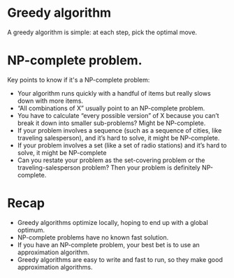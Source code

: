 # Greedy algorithm

A greedy algorithm is simple: at each step, pick the optimal move.

# NP-complete problem.

Key points to know if it's a NP-complete problem:

- Your algorithm runs quickly with a handful of items but really slows down with more items.
- “All combinations of X” usually point to an NP-complete problem.
- You have to calculate “every possible version” of X because you can’t break it down into smaller sub-problems? Might be NP-complete.
- If your problem involves a sequence (such as a sequence of cities, like traveling salesperson), and it’s hard to solve, it might be NP-complete.
- If your problem involves a set (like a set of radio stations) and it’s hard to solve, it might be NP-complete
- Can you restate your problem as the set-covering problem or the traveling-salesperson problem? Then your problem is definitely NP-complete.

# Recap

- Greedy algorithms optimize locally, hoping to end up with a global optimum.
- NP-complete problems have no known fast solution.
- If you have an NP-complete problem, your best bet is to use an approximation algorithm.
- Greedy algorithms are easy to write and fast to run, so they make good approximation algorithms.
